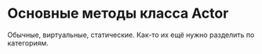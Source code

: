 # Основные методы класса Actor

Обычные, виртуальные, статические. Как-то их ещё нужно разделить по категориям.
